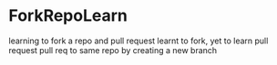 # ForkRepoLearn
learning to fork a repo and pull request
learnt to fork, yet to learn pull request
pull req to same repo by creating a new branch

